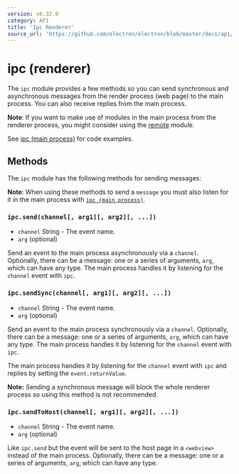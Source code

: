 ```yaml
---
version: v0.32.0
category: API
title: 'Ipc Renderer'
source_url: 'https://github.com/electron/electron/blob/master/docs/api/ipc-renderer.md'
---
```


# ipc (renderer)

The `ipc` module provides a few methods so you can send synchronous and
asynchronous messages from the render process (web page) to the main process.
You can also receive replies from the main process.

**Note**: If you want to make use of modules in the main process from the renderer
process, you might consider using the [remote](http://electron.atom.io/docs/v0.32.0/api/remote) module.

See [ipc (main process)](http://electron.atom.io/docs/v0.32.0/api/ipc-main-process) for code examples.

## Methods

The `ipc` module has the following methods for sending messages:

**Note**: When using these methods to send a `message` you must also listen
for it in the main process with [`ipc (main process)`](http://electron.atom.io/docs/v0.32.0/api/ipc-main-process).

### `ipc.send(channel[, arg1][, arg2][, ...])`

* `channel` String - The event name.
* `arg` (optional)

Send an event to the main process asynchronously via a `channel`. Optionally,
there can be a message: one or a series of arguments, `arg`, which can have any
type. The main process handles it by listening for the `channel` event with
`ipc`.

### `ipc.sendSync(channel[, arg1][, arg2][, ...])`

* `channel` String - The event name.
* `arg` (optional)

Send an event to the main process synchronously via a `channel`. Optionally,
there can be a message: one or a series of arguments, `arg`, which can have any
type. The main process handles it by listening for the `channel` event with
`ipc`.

The main process handles it by listening for the `channel` event with `ipc` and
replies by setting the `event.returnValue`.

**Note:** Sending a synchronous message will block the whole renderer process so
using this method is not recommended.

### `ipc.sendToHost(channel[, arg1][, arg2][, ...])`

* `channel` String - The event name.
* `arg` (optional)

Like `ipc.send` but the event will be sent to the host page in a `<webview>`
instead of the main process. Optionally, there can be a message: one or a series
of arguments, `arg`, which can have any type.
